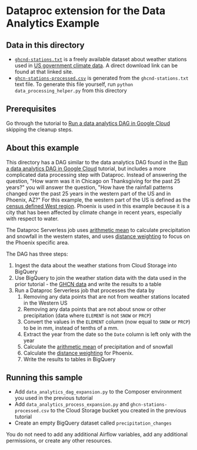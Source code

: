 # Dataproc extension for the Data Analytics Example

## Data in this directory
* [`ghcnd-stations.txt`](./ghcnd-stations.txt) is a freely available dataset about weather stations used in [US government climate data](https://www.ncei.noaa.gov/access/metadata/landing-page/bin/iso?id=gov.noaa.ncdc:C00861). A direct download link can be found at that linked site.
* [`ghcn-stations-processed.csv`](./ghcn-stations-processed.csv) is generated from the `ghcnd-stations.txt` text file. To generate this file yourself, run `python data_processing_helper.py` from this directory


## Prerequisites
Go through the tutorial to [Run a data analytics DAG in Google Cloud](https://cloud.google.com/composer/docs/data-analytics-googlecloud) skipping the cleanup steps.

## About this example 

This directory has a DAG similar to the data analytics DAG found in the [Run a data analytics DAG in Google Cloud](https://cloud.google.com/composer/docs/data-analytics-googlecloud) tutorial, but includes a more complicated data processing step with Dataproc. Instead of answering the question, "How warm was it in Chicago on Thanksgiving for the past 25 years?" you will answer the question, "How have the rainfall patterns changed over the past 25 years in the western part of the US and in Phoenix, AZ?" For this example, the western part of the US is defined as the [census defined West region](https://www2.census.gov/geo/pdfs/maps-data/maps/reference/us_regdiv.pdf). Phoenix is used in this example because it is a city that has been affected by climate change in recent years, especially with respect to water.

The Dataproc Serverless job uses [arithmetic mean](https://www.weather.gov/abrfc/map#arithmetic_mean) to calculate precipitation and snowfall in the western states, and uses [distance weighting](https://www.weather.gov/abrfc/map#distance_weighting) to focus on the Phoenix specific area.


The DAG has three steps:

1. Ingest the data about the weather stations from Cloud Storage into BigQuery
2. Use BigQuery to join the weather station data with the data used in the prior tutorial - the [GHCN data](https://console.cloud.google.com/marketplace/details/noaa-public/ghcn-d?_ga=2.256175883.1820196808.1661536029-806997694.1661364277) and write the results to a table
3. Run a Dataproc Serverless job that processes the data by
    1. Removing any data points that are not from weather stations located in the Western US
    2. Removing any data points that are not about snow or other precipitation (data where `ELEMENT` is not `SNOW` or `PRCP`)
    3. Convert the values in the `ELEMENT` column (now equal to `SNOW` or `PRCP`) to be in mm, instead of tenths of a mm. 
    4. Extract the year from the date so the `Date` column is left only with the year
    5. Calculate the [arithmetic mean](https://www.weather.gov/abrfc/map#arithmetic_mean) of precipitation and of snowfall
    6. Calculate the [distance weighting](https://www.weather.gov/abrfc/map#distance_weighting) for Phoenix. 
    7. Write the results to tables in BigQuery

## Running this sample
* Add `data_analytics_dag_expansion.py` to the Composer environment you used in the previous tutorial
* Add `data_analytics_process_expansion.py` and `ghcn-stations-processed.csv` to the Cloud Storage bucket you created in the previous tutorial
* Create an empty BigQuery dataset called `precipitation_changes`

You do not need to add any additional Airflow variables, add any additional permissions, or create any other resources. 
